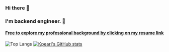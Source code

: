 ### Hi there 👋
### I'm backend engineer. 🚀

#### [Free to explore my professional background by clicking on my resume link](https://www.notion.so/kpearl/Kang-JinJu-cafedfc46f154de6b1e365f61e246f0a?pvs=4)
![Top Langs](https://github-readme-stats.vercel.app/api/top-langs/?username=Kpearl&layout=compact&theme=dracula)
[![Kpearl's GitHub stats](https://github-readme-stats.vercel.app/api?username=Kpearl&hide=stars,contribs&count_private=true)](https://github.com/Kpearl/github-readme-stats)
<!--
**Kpearl/Kpearl** is a ✨ _special_ ✨ repository because its `README.md` (this file) appears on your GitHub profile.

Here are some ideas to get you started:

- 🔭 I’m currently working on ...
- 🌱 I’m currently learning ...
- 👯 I’m looking to collaborate on ...
- 🤔 I’m looking for help with ...
- 💬 Ask me about ...
- 📫 How to reach me: ...
- 😄 Pronouns: ...
- ⚡ Fun fact: ...
-->
